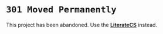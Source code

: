 ﻿# `301 Moved Permanently`

This project has been abandoned. Use the [**LiterateCS**](https://github.com/johtela/LiterateCS)
instead.